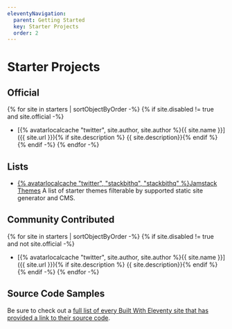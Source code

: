 ```yaml
---
eleventyNavigation:
  parent: Getting Started
  key: Starter Projects
  order: 2
---
```

# Starter Projects

## Official

{% for site in starters | sortObjectByOrder -%}
{% if site.disabled != true and site.official -%}
* [{% avatarlocalcache "twitter", site.author, site.author %}{{ site.name }}]({{ site.url }}){% if site.description %} {{ site.description}}{% endif %}
{% endif -%}
{% endfor -%}

## Lists

* [{% avatarlocalcache "twitter", "stackbithq", "stackbithq" %}Jamstack Themes](https://jamstackthemes.dev/ssg/eleventy/) A list of starter themes filterable by supported static site generator and CMS.

## Community Contributed

{% for site in starters | sortObjectByOrder -%}
{% if site.disabled != true and not site.official -%}
* [{% avatarlocalcache "twitter", site.author, site.author %}{{ site.name }}]({{ site.url }}){% if site.description %} {{ site.description}}{% endif %}
{% endif -%}
{% endfor -%}

## Source Code Samples

Be sure to check out a [full list of every Built With Eleventy site that has provided a link to their source code](/docs/samples/).